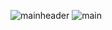 ![mainheader](https://github.com/user-attachments/assets/532d3874-b0a7-47a6-ac35-9803d00f8a9d)
![main](https://github.com/user-attachments/assets/a66a64dc-22f9-4187-84ee-229956c6f4e4)
